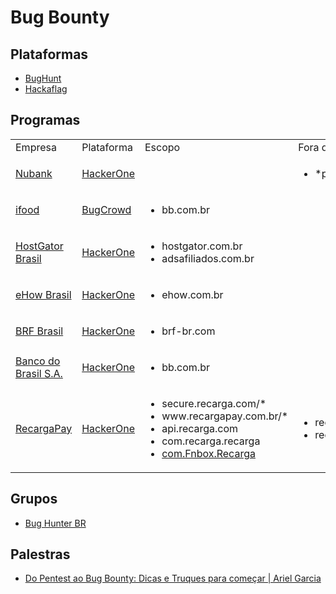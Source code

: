 # Bug Bounty

## Plataformas

- [BugHunt](https://www.bughunt.com.br/)
- [Hackaflag](https://hackaflag.com.br/bug-bounty-pesquisadores.html)

## Programas

<table>
    <tbody>
        <tr>
            <td>Empresa</td>
            <td>Plataforma</td>
            <td>Escopo</td>
            <td>Fora do Escopo</td>
        </tr>
        <tr>
            <td>
                <a href="http://nubank.com.br">Nubank</a>
            </td>
            <td>
                <a href="https://hackerone.com/nubank"> HackerOne</a>
            </td>
            <td></td>
            <td>
                <ul>
                    <li>*portal.nuinvest.com.br</li>
                </ul>
            </td>
            <td></td>
        </tr>
        <tr>
            <td>
                <a href="https://www.ifood.com.br/">ifood</a>
            </td>
            <td>
                <a href="https://bugcrowd.com/ifood-og">BugCrowd</a>
            </td>
            <td>
                <ul>
                    <li>bb.com.br</li>
                </ul>
            </td>
            <td></td>
        </tr>
        <tr>
            <td>
                <a href="http://hostgator.com.br">HostGator Brasil</a>
            </td>
            <td>
                <a href="https://hackerone.com/hostgator_brasil"> HackerOne</a>
            </td>
            <td>
                <ul>
                    <li>hostgator.com.br</li>
                    <li>adsafiliados.com.br</li>
                </ul>
            </td>
            <td></td>
        </tr>
        <tr>
            <td>
                <a href="http://ehow.com.br">eHow Brasil</a>
            </td>
            <td>
                <a href="https://hackerone.com/ehow_brasil"> HackerOne </a>
            </td>
            <td>
                <ul>
                    <li>ehow.com.br</li>
                </ul>
            </td>
            <td></td>
        </tr>
        <tr>
            <td>
                <a href="http://www.brf-br.com">BRF Brasil</a>
            </td>
            <td>
                <a href="https://hackerone.com/brfbrasil?type=team"> HackerOne</a>
            </td>
            <td>
                <ul>
                    <li>brf-br.com</li>
                </ul>
            </td>
            <td></td>
        </tr>
        <tr>
            <td>
                <a href="http://www.bb.com.br">Banco do Brasil S.A.</a>
            </td>
            <td>
                <a href="https://hackerone.com/bancodobrasil?type=team">HackerOne</a>
            </td>
            <td>
                <ul>
                    <li>bb.com.br</li>
                </ul>
            </td>
            <td></td>
        </tr>
        <tr>
            <td>
                <a href="http://www.recargapay.com.br">RecargaPay</a>
            </td>
            <td>
                <a href="https://hackerone.com/recargapay?type=team">HackerOne</a>
            </td>
            <td>
                <ul>
                    <li>secure.recarga.com/*</li>
                    <li>www.recargapay.com.br/*</li>
                    <li>api.recarga.com</li>
                    <li>com.recarga.recarga</li>
                    <li>
                        <a href="https://itunes.apple.com/us/app/recharge-bill-payment-wallet/id815221913"> com.Fnbox.Recarga</a>
                    </li>
                </ul>
            </td>
            <td>
                <ul>
                    <li>recargaPay.com</li>
                    <li>recargapay.com.*</li>
                </ul>
            </td>
        </tr>
    </tbody>
</table>

## Grupos

- [Bug Hunter BR](https://bughuntersbr.github.io/)

## Palestras

- [Do Pentest ao Bug Bounty: Dicas e Truques para começar | Ariel Garcia](https://www.youtube.com/watch?v=BwbpGzbLscA)
